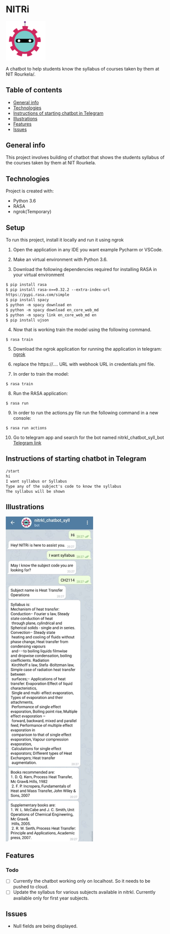 # NITRi 

<img src="./images/nitri_logo.png" width="25%"> 

A chatbot to help students know the syllabus of courses taken by them at NIT Rourkela/.
 ## Table of contents
* [General info](#general-info)
* [Technologies](#technologies)
* [Instructions of starting chatbot in Telegram](#instructions-of-starting-chatbot-in-telegram)
* [Illustrations](#illustrations)
* [Features](#features)
* [Issues](#issues)


## General info
This project involves building of chatbot that shows the students syllabus of the courses taken by them at NIT Rourkela.
	
## Technologies
Project is created with:
* Python 3.6
* RASA
* ngrok(Temporary)

	
## Setup
To run this project, install it locally and run it using ngrok

1. Open the application in any IDE you want example Pycharm or VSCode.

2. Make an virtual environment with Python 3.6.

3. Download the following dependencies required for installing RASA in your virtual environment


```
$ pip install rasa
$ pip install rasa-x==0.32.2 --extra-index-url https://pypi.rasa.com/simple
$ pip install spacy
$ python -m spacy download en
$ python -m spacy download en_core_web_md
$ python -m spacy link en_core_web_md en
$ pip install ujson
```

4. Now that is working train the model using the following command.

```
$ rasa train
```

5. Download the ngrok application for running the application in telegram:
[ngrok](https://ngrok.com/download)

6. replace the https://.... URL with webhook URL in credentials.yml file.

7. In order to train the model:
```
$ rasa train
```

8. Run the RASA application:

```
$ rasa run
```

9. In order to run the actions.py file run the following command in a new console:

```
$ rasa run actions
```

10. Go to telegram app and search for the bot named nitrkl_chatbot_syll_bot
[Telegram link](t.me/nitrkl_chatbot_syll_bot)

## Instructions of starting chatbot in Telegram

```
/start
hi
I want syllabus or Syllabus
Type any of the subject's code to know the syllabus
The syllabus will be shown
```

## Illustrations

![Illustration](./images/Screenshot.jpeg)

## Features
### Todo

- [ ] Currently the chatbot working only on localhost. So it needs to be pushed to cloud.
- [ ] Update the syllabus for various subjects available in nitrkl. Currently available only for first year subjects.

## Issues

* Null fields are being displayed.
